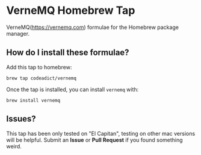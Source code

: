 # VerneMQ Homebrew Tap

VerneMQ(https://vernemq.com) formulae for the Homebrew package manager.

## How do I install these formulae?

Add this tap to homebrew:

    brew tap codeadict/vernemq
    
Once the tap is installed, you can install `vernemq` with:

    brew install vernemq
    
## Issues?

This tap has been only tested on "El Capitan", testing on other mac versions will be helpful.
Submit an **Issue** or **Pull Request** if you found something weird.
